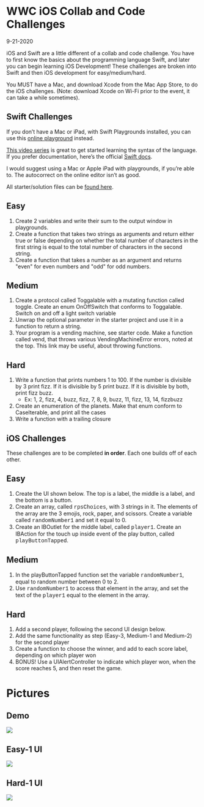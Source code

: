 # WWC iOS Collab and Code Challenges
9-21-2020

iOS and Swift are a little different of a collab and code challenge. You have to first know the basics about the programming language Swift, and later you can begin learning iOS Development! These challenges are broken into Swift and then iOS development for easy/medium/hard.

You MUST have a Mac, and download Xcode from the Mac App Store, to do the iOS challenges. (Note: download Xcode on Wi-Fi prior to the event, it can take a while sometimes).


## Swift Challenges
If you don’t have a Mac or iPad, with Swift Playgrounds installed, you can use this [online playground](https://repl.it/repls/UsefulFamiliarReference) instead.

[This video series](https://www.youtube.com/playlist?list=PLMRqhzcHGw1b89DXHOVA77ozWXWmuBkWX) is great to get started learning the syntax of the language. If you prefer documentation, here’s the official [Swift docs](https://docs.swift.org/swift-book/LanguageGuide/TheBasics.html).

I would suggest using a Mac or Apple iPad with playgrounds, if you’re able to. The autocorrect on the online editor isn’t as good.

All starter/solution files can be [found here](https://github.com/mikaelacaron/iOS-Collab-and-Code/tree/master/Swift%20Challenges).

## Easy
1. Create 2 variables and write their sum to the output window in playgrounds.
2. Create a function that takes two strings as arguments and return either true or false depending on whether the total number of characters in the first string is equal to the total number of characters in the second string.
3. Create a function that takes a number as an argument and returns "even" for even numbers and "odd" for odd numbers.

## Medium
1. Create a protocol called Toggalable with a mutating function called toggle. Create an enum OnOffSwitch that conforms to Toggalable. Switch on and off a light switch variable
2. Unwrap the optional parameter in the starter project and use it in a function to return a string.
3. Your program is a vending machine, see starter code. Make  a function called vend, that throws various VendingMachineError errors, noted at the top. This link may be useful, about throwing functions.
## Hard
1. Write  a function that prints numbers 1 to 100. If the number is divisible by 3 print fizz. If it is divisible by 5 print buzz. If it is divisible by both, print fizz buzz.
   * Ex: 1, 2, fizz, 4, buzz, fizz, 7, 8, 9, buzz, 11, fizz, 13, 14, fizzbuzz
2. Create an enumeration of the planets. Make that enum conform to CaseIterable, and print all the cases
3. Write a function with a trailing closure

## iOS Challenges
These challenges are to be completed <b>in order</b>. Each one builds off of each other.
## Easy
1. Create the UI shown below. The top is a label, the middle is a label, and the bottom is a button.
2. Create an array, called <span style="font-family: Courier New">rpsChoices</span>, with 3 strings in it. The elements of the array are the 3 emojis, rock, paper, and scissors. Create a variable called <span style="font-family: Courier New">randomNumber1</span> and set it equal to 0.
3. Create an IBOutlet for the middle label, called <span style="font-family: Courier New">player1</span>. Create an IBAction for the touch up inside event of the play button, called <span style="font-family: Courier New">playButtonTapped</span>.
## Medium
1. In the playButtonTapped function set the variable <span style="font-family: Courier New">randomNumber1</span>, equal to random number between 0 to 2.
2. Use <span style="font-family: Courier New">randomNumber1</span> to access that element in the array, and set the text of the <span style="font-family: Courier New">player1</span> equal to the element in the array.
## Hard
1. Add a second player, following the second UI design below.
2. Add the same functionality as step (Easy-3, Medium-1 and Medium-2) for the second player
3. Create a function to choose the winner, and add to each score label, depending on which player won
4. BONUS! Use a UIAlertController to indicate which player won, when the score reaches 5, and then reset the game.

# Pictures
## Demo
![](demo.gif)
## Easy-1 UI
![](MainVC.png)

## Hard-1 UI
![](TwoPlayer.png)